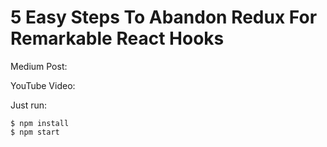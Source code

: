 # 5 Easy Steps To Abandon Redux For Remarkable React Hooks

Medium Post:

YouTube Video:

Just run:
```
$ npm install
$ npm start
```